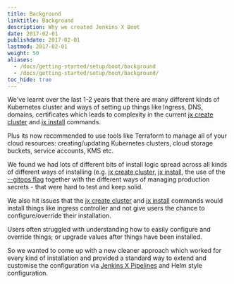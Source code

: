 ```yaml
---
title: Background
linktitle: Background
description: Why we created Jenkins X Boot
date: 2017-02-01
publishdate: 2017-02-01
lastmod: 2017-02-01
weight: 50
aliases:
  - /docs/getting-started/setup/boot/background
  - /docs/getting-started/setup/boot/background/
toc_hide: true
---
```


We've learnt over the last 1-2 years that there are many different kinds of Kubernetes cluster and ways of setting up things like Ingress, DNS, domains, certificates which leads to complexity in the current [jx create cluster](/commands/jx_create_cluster/) and [jx install](/commands/deprecation/) commands.

Plus its now recommended to use tools like Terraform to manage all of your cloud resources: creating/updating Kubernetes clusters, cloud storage buckets, service accounts, KMS etc.

We found we had lots of different bits of install logic spread across all kinds of different ways of installing (e.g. [jx create cluster](/commands/jx_create_cluster/), [jx install](/commands/deprecation/), the use of the [--gitops flag](/docs/guides/managing-jx/common-tasks/manage-via-gitops/) together with the different ways of managing production secrets - that were hard to test and keep solid.

We also hit issues that the [jx create cluster](/commands/jx_create_cluster/) and [jx install](/commands/deprecation/) commands would install things like ingress controller and not give users the chance to configure/override their installation.

Users often struggled with understanding how to easily configure and override things; or upgrade values after things have been installed.

So we wanted to come up with a new cleaner approach which worked for every kind of installation and provided a standard way to extend and customise the configuration via [Jenkins X Pipelines](/about/concepts/jenkins-x-pipelines/) and Helm style configuration.

